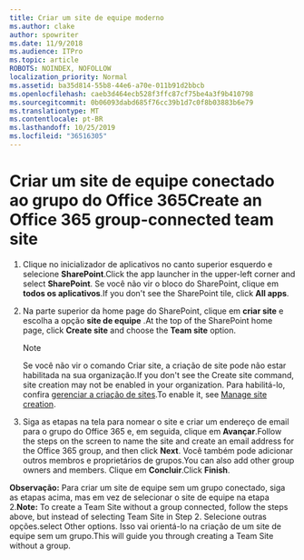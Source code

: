 ```yaml
---
title: Criar um site de equipe moderno
ms.author: clake
author: spowriter
ms.date: 11/9/2018
ms.audience: ITPro
ms.topic: article
ROBOTS: NOINDEX, NOFOLLOW
localization_priority: Normal
ms.assetid: ba35d814-55b8-44e6-a70e-011b91d2bbcb
ms.openlocfilehash: caeb3d464ecb528f3ffc87cf75be4a3f9b410798
ms.sourcegitcommit: 0b06093dabd685f76cc39b1d7c0f8b03883b6e79
ms.translationtype: MT
ms.contentlocale: pt-BR
ms.lasthandoff: 10/25/2019
ms.locfileid: "36516305"
---
```

# <a name="create-an-office-365-group-connected-team-site"></a><span data-ttu-id="1fc2a-102">Criar um site de equipe conectado ao grupo do Office 365</span><span class="sxs-lookup"><span data-stu-id="1fc2a-102">Create an Office 365 group-connected team site</span></span>

1. <span data-ttu-id="1fc2a-103">Clique no inicializador de aplicativos no canto superior esquerdo e selecione **SharePoint**.</span><span class="sxs-lookup"><span data-stu-id="1fc2a-103">Click the app launcher in the upper-left corner and select **SharePoint**.</span></span> <span data-ttu-id="1fc2a-104">Se você não vir o bloco do SharePoint, clique em **todos os aplicativos**.</span><span class="sxs-lookup"><span data-stu-id="1fc2a-104">If you don't see the SharePoint tile, click **All apps**.</span></span>
    
2. <span data-ttu-id="1fc2a-105">Na parte superior da home page do SharePoint, clique em **criar site** e escolha a opção **site de equipe** .</span><span class="sxs-lookup"><span data-stu-id="1fc2a-105">At the top of the SharePoint home page, click **Create site** and choose the **Team site** option.</span></span> 
    
    > [!NOTE]
    > <span data-ttu-id="1fc2a-106">Se você não vir o comando Criar site, a criação de site pode não estar habilitada na sua organização.</span><span class="sxs-lookup"><span data-stu-id="1fc2a-106">If you don't see the Create site command, site creation may not be enabled in your organization.</span></span> <span data-ttu-id="1fc2a-107">Para habilitá-lo, confira [gerenciar a criação de sites](https://go.microsoft.com/fwlink/?linkid=2009644).</span><span class="sxs-lookup"><span data-stu-id="1fc2a-107">To enable it, see [Manage site creation](https://go.microsoft.com/fwlink/?linkid=2009644).</span></span> 
  
3. <span data-ttu-id="1fc2a-108">Siga as etapas na tela para nomear o site e criar um endereço de email para o grupo do Office 365 e, em seguida, clique em **Avançar**.</span><span class="sxs-lookup"><span data-stu-id="1fc2a-108">Follow the steps on the screen to name the site and create an email address for the Office 365 group, and then click **Next**.</span></span> <span data-ttu-id="1fc2a-109">Você também pode adicionar outros membros e proprietários de grupos.</span><span class="sxs-lookup"><span data-stu-id="1fc2a-109">You can also add other group owners and members.</span></span> <span data-ttu-id="1fc2a-110">Clique em **Concluir**.</span><span class="sxs-lookup"><span data-stu-id="1fc2a-110">Click **Finish**.</span></span>
  
 <span data-ttu-id="1fc2a-111">**Observação:** Para criar um site de equipe sem um grupo conectado, siga as etapas acima, mas em vez de selecionar o site de equipe na etapa 2.</span><span class="sxs-lookup"><span data-stu-id="1fc2a-111">**Note:** To create a Team Site without a group connected, follow the steps above, but instead of selecting Team Site in Step 2.</span></span> <span data-ttu-id="1fc2a-112">Selecione outras opções.</span><span class="sxs-lookup"><span data-stu-id="1fc2a-112">select Other options.</span></span> <span data-ttu-id="1fc2a-113">Isso vai orientá-lo na criação de um site de equipe sem um grupo.</span><span class="sxs-lookup"><span data-stu-id="1fc2a-113">This will guide you through creating a Team Site without a group.</span></span> 
    

